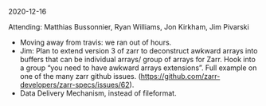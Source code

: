 <span id="anchor-31"></span>2020-12-16

Attending: Matthias Bussonnier, Ryan Williams, Jon Kirkham, Jim Pivarski

-   Moving away from travis: we ran out of hours.
-   Jim: Plan to extend version 3 of zarr to deconstruct awkward arrays
    into buffers that can be individual arrays/ group of arrays for
    Zarr. Hook into a group “you need to have awkward arrays
    extensions”. Full example on one of the many zarr github issues.
    (https://github.com/zarr-developers/zarr-specs/issues/62).
-   Data Delivery Mechanism, instead of fileformat.

